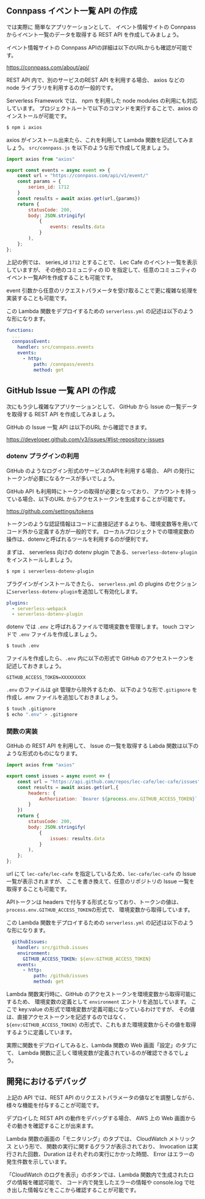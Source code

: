 ## Connpass イベント一覧 API の作成

では実際に 簡単なアプリケーションとして、
イベント情報サイトの Connpass からイベント一覧のデータを取得する REST API を作成してみましょう。

イベント情報サイトの Connpass APIの詳細は以下のURLからも確認が可能です。

https://connpass.com/about/api/

REST API 内で、別のサービスのREST API を利用する場合、 
axios などの node ライブラリを利用するのが一般的です。

Serverless Framework では、 npm を利用した node modules の利用にも対応しています。
プロジェクトルートで以下のコマンドを実行することで、axios のインストールが可能です。

```bash
$ npm i axios
```

axios がインストール出来たら、これを利用して Lambda 関数を記述してみましょう。
`src/connpass.js` を以下のような形で作成して見ましょう。

```js
import axios from "axios"

export const events = async event => {
    const url = "https://connpass.com/api/v1/event/"
    const params = {
        series_id: 1712
    }
    const results = await axios.get(url,{params})
    return {
        statusCode: 200,
        body: JSON.stringify(
            {
                events: results.data
            }
        ),
    };
};
```

上記の例では、 series_id `1712` とすることで、 Lec Cafe のイベント一覧を表示していますが、
その他のコミュニティの ID を指定して、任意のコミュニティのイベント一覧APIを作成することも可能です。

event 引数から任意のリクエストパラメータを受け取ることで更に複雑な処理を実装することも可能です。

この Lambda 関数をデプロイするための `serverless.yml` の記述は以下のような形になります。

```yaml
functions:
  ...
  connpassEvent:
    handler: src/connpass.events
    events:
      - http:
          path: /connpass/events
          method: get
```

## GitHub Issue 一覧 API の作成

次にもう少し複雑なアプリケーションとして、
GitHub から Issue の一覧データを取得する REST API を作成してみましょう。

GitHub の Issue 一覧 API は以下のURL から確認できます。

https://developer.github.com/v3/issues/#list-repository-issues

### dotenv プラグインの利用

GitHub のようなログイン形式のサービスのAPIを利用する場合、
API の発行にトークンが必要になるケースが多いでしょう。

GitHub API も利用時にトークンの取得が必要となっており、
アカウントを持っている場合、以下のURL からアクセストークンを生成することが可能です。

https://github.com/settings/tokens

トークンのような認証情報はコードに直接記述するよりも、環境変数等を用いてコード外から定義する方が一般的です。
ローカルプロジェクトでの環境変数の操作は、dotenvと呼ばれるツールを利用するのが便利です。

まずは、 serverless 向けの dotenv plugin である、`serverless-dotenv-plugin` をインストールしましょう。

```bash
$ npm i serverless-dotenv-plugin
```

プラグインがインストールできたら、
`serverless.yml` の plugins のセクションに`serverless-dotenv-plugin`を追加して有効化します。

```yaml
plugins:
  - serverless-webpack
  - serverless-dotenv-plugin
```

dotenv では `.env` と呼ばれるファイルで環境変数を管理します。
touch コマンドで `.env` ファイルを作成しましょう。

```bash
$ touch .env 
```

ファイルを作成したら、`.env` 内に以下の形式で GitHub のアクセストークンを記述しておきましょう。

```text
GITHUB_ACCESS_TOKEN=XXXXXXXXX
```

`.env` のファイルは git 管理から除外するため、
以下のような形で`.gitignore` を作成し .env ファイルを追加しておきましょう。

```bash
$ touch .gitignore
$ echo ".env" > .gitignore
```


### 関数の実装

GitHub の REST API を利用して、
Issue の一覧を取得する Labda 関数は以下のような形式のものになります。

```js
import axios from "axios"

export const issues = async event => {
    const url = "https://api.github.com/repos/lec-cafe/lec-cafe/issues"
    const results = await axios.get(url,{
        headers: {
            Authorization: `Bearer ${process.env.GITHUB_ACCESS_TOKEN}`
        }
    })
    return {
        statusCode: 200,
        body: JSON.stringify(
            {
                issues: results.data
            }
        ),
    };
};
```

url にて `lec-cafe/lec-cafe` を指定しているため、`lec-cafe/lec-cafe` の Issue 一覧が表示されますが、
ここを書き換えて、任意のリポジトリの Issue 一覧を取得することも可能です。

APIトークンは headers で付与する形式となっており、トークンの値は、`process.env.GITHUB_ACCESS_TOKEN`の形式で、
環境変数から取得しています。

この Lambda 関数をデプロイするための `serverless.yml` の記述は以下のような形になります。

```yaml
  githubIssues:
    handler: src/github.issues
    environment:
      GITHUB_ACCESS_TOKEN: ${env:GITHUB_ACCESS_TOKEN}
    events:
      - http:
          path: /github/issues
          method: get
```

Lambda 関数実行時に、GitHub のアクセストークンを環境変数から取得可能にするため、
環境変数の定義として `environment` エントリを追加しています。
ここで key:value の形式で環境変数が定義可能になっているわけですが、
その値は、直接アクセストークンを記述するのではなく、
`${env:GITHUB_ACCESS_TOKEN}` の形式で、これもまた環境変数からその値を取得するように定義しています。

実際に関数をデプロイしてみると、Lambda 関数の Web 画面「設定」のタブにて、
Lambda 関数に正しく環境変数が定義されているのが確認できるでしょう。

## 開発におけるデバッグ

上記の API では、REST API のリクエストパラメータの値などを調整しながら、
様々な機能を付与することが可能です。

デプロイした REST API の動作をデバッグする場合、
AWS 上の Web 画面からその動きを確認することが出来ます。

Lambda 関数の画面の「モニタリング」のタブでは、
CloudWatch メトリックス という形で、 関数の実行に関するグラフが表示されており、
Invocation は実行された回数、Duration はそれぞれの実行にかかった時間、
Error はエラーの発生件数を示しています。

「CloudWatch のログを表示」のボタンでは、Lambda 関数内で生成されたログの情報を確認可能で、
コード内で発生したエラーの情報や console.log で吐き出した情報などをここから確認することが可能です。
